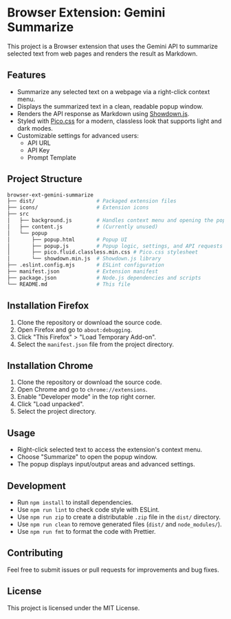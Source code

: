 # Browser Extension: Gemini Summarize

This project is a Browser extension that uses the Gemini API to summarize selected text from web pages and renders the result as Markdown.

## Features

- Summarize any selected text on a webpage via a right-click context menu.
- Displays the summarized text in a clean, readable popup window.
- Renders the API response as Markdown using [Showdown.js](http://showdownjs.com/).
- Styled with [Pico.css](https://picocss.com) for a modern, classless look that supports light and dark modes.
- Customizable settings for advanced users:
  - API URL
  - API Key
  - Prompt Template

## Project Structure

```bash
browser-ext-gemini-summarize
├── dist/                    # Packaged extension files
├── icons/                   # Extension icons
├── src
│   ├── background.js        # Handles context menu and opening the popup
│   ├── content.js           # (Currently unused)
│   └── popup
│       ├── popup.html       # Popup UI
│       ├── popup.js         # Popup logic, settings, and API requests
│       ├── pico.fluid.classless.min.css # Pico.css stylesheet
│       └── showdown.min.js  # Showdown.js library
├── .eslint.config.mjs       # ESLint configuration
├── manifest.json            # Extension manifest
├── package.json             # Node.js dependencies and scripts
└── README.md                # This file
```

## Installation Firefox

1. Clone the repository or download the source code.
2. Open Firefox and go to `about:debugging`.
3. Click "This Firefox" > "Load Temporary Add-on".
4. Select the `manifest.json` file from the project directory.

## Installation Chrome

1. Clone the repository or download the source code.
2. Open Chrome and go to `chrome://extensions`.
3. Enable "Developer mode" in the top right corner.
4. Click "Load unpacked".
5. Select the project directory.

## Usage

- Right-click selected text to access the extension's context menu.
- Choose "Summarize" to open the popup window.
- The popup displays input/output areas and advanced settings.

## Development

- Run `npm install` to install dependencies.
- Use `npm run lint` to check code style with ESLint.
- Use `npm run zip` to create a distributable `.zip` file in the `dist/` directory.
- Use `npm run clean` to remove generated files (`dist/` and `node_modules/`).
- Use `npm run fmt` to format the code with Prettier.

## Contributing

Feel free to submit issues or pull requests for improvements and bug fixes.

## License

This project is licensed under the MIT License.
